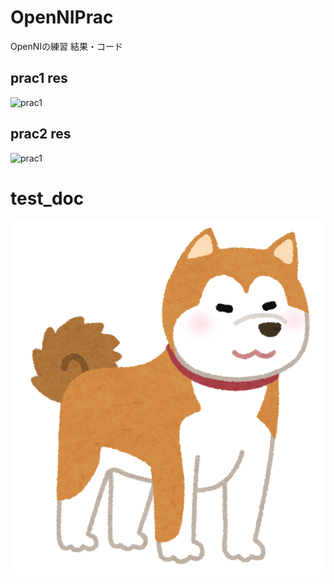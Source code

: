# OpenNIPrac
OpenNIの練習
結果・コード
## prac1 res

![prac1](https://github.com/yosse95ai/OpenNIPrac/tree/images/images/ret1.png)
## prac2 res

![prac1](https://github.com/yosse95ai/OpenNIPrac/tree/images/images/ret2.png)
# test_doc

![�H�c��](https://github.com/yoshitaku-jp/test_doc/blob/images/dog_akitainu.png)
